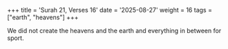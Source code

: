 +++
title = 'Surah 21, Verses 16'
date = '2025-08-27'
weight = 16
tags = ["earth", "heavens"]
+++

We did not create the heavens and the earth and everything in between for sport.